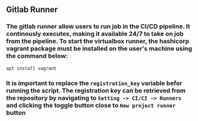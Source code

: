 ## Gitlab Runner

### The gitlab runner allow users to run job in the CI/CD pipeline. It continously executes, making it available 24/7 to take on job from the pipeline. To start the virtualbox runner, the hashicorp vagrant package must be installed on the user's machine using the command below:

```sh
apt install vagrant
```
### It is important to replace the `registration_key` variable befor running the script. The registration key can be retrieved from the repository by navigating to `Setting -> CI/CI -> Runners` and clicking the toggle button close to `New project runner` button
